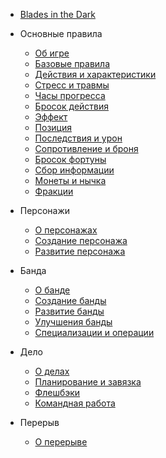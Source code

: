 <!-- docs/_sidebar.md -->

- [Blades in the Dark](/)

- Основные правила
    - [Об игре](core.md)
    - [Базовые правила](basics.md)
    - [Действия и характеристики](actions-attributes.md)
    - [Стресс и травмы](stress-trauma.md)
    - [Часы прогресса](progress-clocks.md)
    - [Бросок действия](action-roll.md)
    - [Эффект](effect.md)
    - [Позиция](position.md)
    - [Последствия и урон](consequences-harm.md)
    - [Сопротивление и броня](resistance-armor.md)
    - [Бросок фортуны](fortune-roll.md)
    - [Сбор информации](gathering-information.md)
    - [Монеты и нычка](coin-stash.md)
    - [Фракции](factions.md)

- Персонажи
    - [О персонажах](characters.md)
    - [Создание персонажа](characters-creation.md)
    - [Развитие персонажа](characters-advancement.md)

- Банда
    - [О банде](crew.md)
    - [Создание банды](crew-creation.md)
    - [Развитие банды](crew-advancement.md)
    - [Улучшения банды](crew-upgrades.md)
    - [Специализации и операции](crew-specialization.md)

- Дело
    - [О делах](score.md)
    - [Планирование и завязка](planning-engagement.md)
    - [Флешбэки](flashbacks.md)
    - [Командная работа](teamwork.md)

- Перерыв
    - [О перерыве](downtime.md)
